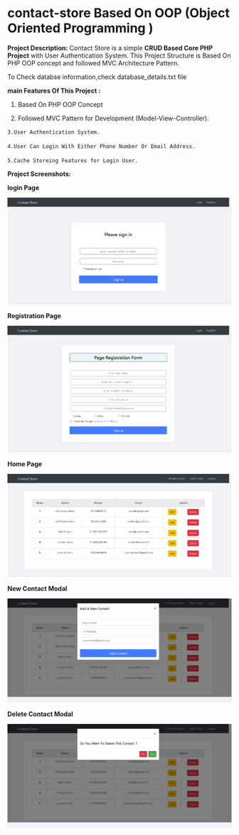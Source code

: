 # contact-store Based On OOP (Object Oriented Programming )

**Project  Description:**
Contact Store is a simple **CRUD Based  Core PHP Project** with User Authentication System. This Project Structure is Based On PHP OOP concept and followed MVC Architecture Pattern. 

To Check databse information,check database_details.txt file 

**main Features Of This Project :**

   1. Based On PHP OOP Concept
   
   2. Followed MVC Pattern for Development (Model-View-Controller).

    3.User Authentication System.

    4.User Can Login With Either Phone Number Or Email Address.

    5.Cache Storeing Features for Login User.

**Project Screenshots:**

**login Page**


![Login page preview](/Oop_Contact_Store/images/login_page.png)


**Registration Page**


![registration page preview](/Oop_Contact_Store/images/registration_page.png)

**Home Page**


![home page preview](/Oop_Contact_Store/images/homepage.png)

**New Contact Modal**

![Add new contact](/Oop_Contact_Store/images/new_contact.png)


**Delete Contact Modal**

![Delete contact](/Oop_Contact_Store/images/delete_contact.png)

